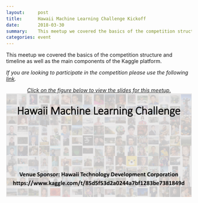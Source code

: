 ```yaml
---
layout:     post
title:      Hawaii Machine Learning Challenge Kickoff
date:       2018-03-30
summary:    This meetup we covered the basics of the competition structure and timeline as well as the main components of the Kaggle platform.
categories: event
---
```


This meetup we covered the basics of the competition structure and timeline as well as the main components of the Kaggle platform.

_If you are looking to participate in the competition please use the following [link](https://www.kaggle.com/t/85d5f53d2a0244a7bf1283be7381849d)._

<p align="center" style="text-decoration:none;">
	<a href="https://github.com/hawaiimachinelearning/hawaiimachinelearning.github.io/blob/master/slides/Introduction%20to%20the%20Competition.pdf">
		<i>Click on the figure below to view the slides for this meetup.</i>
		<img src="https://raw.githubusercontent.com/hawaiimachinelearning/hawaiimachinelearning.github.io/master/slides/competition-image.png">
	</a>
</p>
